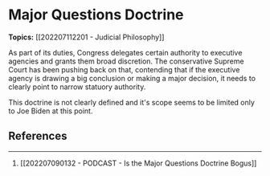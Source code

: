 # Major Questions Doctrine
**Topics:** [[202207112201 - Judicial Philosophy]]

As part of its duties, Congress delegates certain authority to executive agencies and grants them broad discretion. The conservative Supreme Court has been pushing back on that, contending that if the executive agency is drawing a big conclusion or making a major decision, it needs to clearly point to narrow statuory authority. 

This doctrine is not clearly defined and it's scope seems to be limited only to Joe Biden at this point.

## References
---
1. [[202207090132 - PODCAST - Is the Major Questions Doctrine Bogus]]